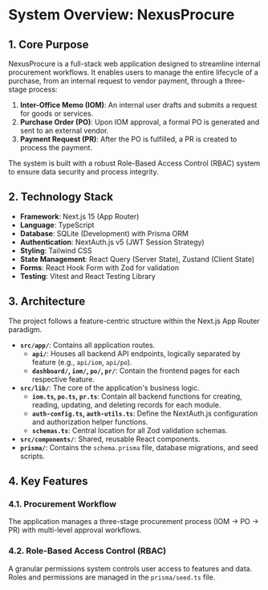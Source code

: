 # System Overview: NexusProcure

## 1. Core Purpose

NexusProcure is a full-stack web application designed to streamline internal procurement workflows. It enables users to manage the entire lifecycle of a purchase, from an internal request to vendor payment, through a three-stage process:

1.  **Inter-Office Memo (IOM)**: An internal user drafts and submits a request for goods or services.
2.  **Purchase Order (PO)**: Upon IOM approval, a formal PO is generated and sent to an external vendor.
3.  **Payment Request (PR)**: After the PO is fulfilled, a PR is created to process the payment.

The system is built with a robust Role-Based Access Control (RBAC) system to ensure data security and process integrity.

## 2. Technology Stack

- **Framework**: Next.js 15 (App Router)
- **Language**: TypeScript
- **Database**: SQLite (Development) with Prisma ORM
- **Authentication**: NextAuth.js v5 (JWT Session Strategy)
- **Styling**: Tailwind CSS
- **State Management**: React Query (Server State), Zustand (Client State)
- **Forms**: React Hook Form with Zod for validation
- **Testing**: Vitest and React Testing Library

## 3. Architecture

The project follows a feature-centric structure within the Next.js App Router paradigm.

- **`src/app/`**: Contains all application routes.
    - **`api/`**: Houses all backend API endpoints, logically separated by feature (e.g., `api/iom`, `api/po`).
    - **`dashboard/`, `iom/`, `po/`, `pr/`**: Contain the frontend pages for each respective feature.
- **`src/lib/`**: The core of the application's business logic.
    - **`iom.ts`, `po.ts`, `pr.ts`**: Contain all backend functions for creating, reading, updating, and deleting records for each module.
    - **`auth-config.ts`, `auth-utils.ts`**: Define the NextAuth.js configuration and authorization helper functions.
    - **`schemas.ts`**: Central location for all Zod validation schemas.
- **`src/components/`**: Shared, reusable React components.
- **`prisma/`**: Contains the `schema.prisma` file, database migrations, and seed scripts.

## 4. Key Features

### 4.1. Procurement Workflow
The application manages a three-stage procurement process (IOM -> PO -> PR) with multi-level approval workflows.

### 4.2. Role-Based Access Control (RBAC)
A granular permissions system controls user access to features and data. Roles and permissions are managed in the `prisma/seed.ts` file.